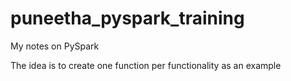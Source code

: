 # puneetha_pyspark_training
My notes on PySpark


The idea is to create one function per functionality as an example 
